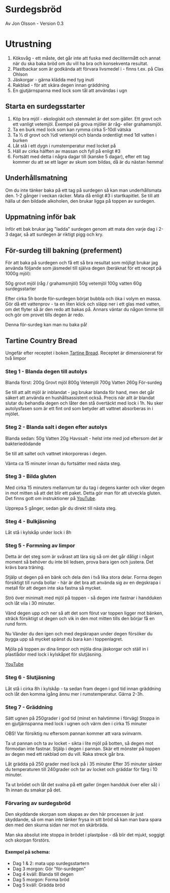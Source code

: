 # Surdegsbröd

Av Jon Olsson - Version 0.3

# Utrustning

1. Köksvåg - ett måste, det går inte att fuska med decilitermått och
   annat när du ska baka bröd om du vill ha bra och konsekventa resultat.
2. Plastbackar som är godkända att förvara livsmedel i - finns t.ex. på Clas
   Ohlson
3. Jäskorgar - gärna klädda med tyg inuti
4. Rakblad - för att skära degen innan gräddning
5. En gjutjärnspanna med lock som tål att användas i ugn

## Starta en surdegsstarter

1. Köp bra mjöl - ekologiskt och stenmalet är det som gäller. Ett grovt och
   ett vanligt vetemjöl. Exempel på grova mjöler är råg- eller grahamsmjöl.
2. Ta en burk med lock som kan rymma cirka 5-10dl vätska
3. Ta ½ dl grovt och ½dl vetemjöl och blanda ordentligt med 1dl vatten i burken
4. Låt stå i ett dygn i rumstemperatur med locket på
5. Häll av cirka hälften av massan och fyll på enligt #3
6. Fortsätt med detta i några dagar till (kanske 5 dagar), efter ett tag 
   kommer du att se ett lager av skum som bildas, då är du nästan hemma!

## Underhållsmatning

Om du inte tänker baka på ett tag på surdegen så kan man underhållsmata den.
1-2 gånger i veckan räcker. Mata då enligt #3 i startkapitlet. 
Se till att hälla ut den bildade alkoholen, den brukar ligga på toppen av 
surdegen.

## Uppmatning inför bak

Inför ett bak brukar jag "ladda" surdegen genom att mata den varje dag i 2-3
dagar, så att surdegen är riktigt pigg och kry.

## För-surdeg till bakning (preferment)

För att baka på surdegen och få ett så bra resultat som möjligt brukar jag
använda följande som jäsmedel till själva degen (beräknat för ett recept på
1000g mjöl):

50g  grovt mjöl (råg / grahamsmjöl)
50g  vetemjöl
100g vatten 
60g  surdegsstarter

Efter cirka 5h borde för-surdegen börjat bubbla och öka i volym en massa. Gör
då ett vattenprov - ta en liten klick och släpp ner i ett glas med vatten, om
det flyter så är den redo att bakas på. Annars väntar du någon timme till och
gör om provet tills degen är redo.

Denna för-surdeg kan man nu baka på!

## Tartine Country Bread

Ungefär efter receptet i boken [Tartine Bread](https://www.amazon.com/Tartine-Bread-Chad-Robertson-ebook/dp/B00F8H0FNW/). Receptet är dimensionerat för två limpor

### Steg 1 - Blanda degen till autolys

Blanda först:
200g    Grovt mjöl
800g    Vetemjöl
700g    Vatten 
260g    För-surdeg

Se till att allt mjöl är inblandat - jag brukar blanda för hand, men det går
säkert att använda en hushållsassistent också.
Precis när allt är blandat slutar du behandla degen och låter den stå
övertäckt med lock i 1h. Nu sker autolysfasen som är ett fint ord som betyder
att vattnet absorberas in i mjölet.

### Steg 2 - Blanda salt i degen efter autolys

Blanda sedan:
50g     Vatten
20g     Havssalt - helst inte med jod eftersom det är bakteriedödande

Se till att saltet och vattnet inkorporeras i degen.

Vänta ca 15 minuter innan du fortsätter med nästa steg.

### Steg 3 - Bilda gluten

Med cirka 15 minuters mellanrum tar du tag i degens kanter och viker degen in
mot mitten så att det blir ett paket.
Detta gör man för att utveckla gluten. Det finns gott om instruktioner på
[YouTube](https://www.youtube.com/results?search_query=folding+dough).

Upprepa 5 gånger, sedan går du direkt till nästa steg.

### Steg 4 - Bulkjäsning

Låt stå i kylskåp under lock i 8h

### Steg 5 - Formning av limpor

Detta är det steg som är svårast att lära sig så om det går dåligt i något
moment så behöver du inte bli ledsen, prova bara igen och justera.
Det krävs bara träning.

Stjälp ut degen på en bänk och dela den i två lika stora delar.
Forma degen försiktigt till runda bollar - här är det bra att använda sig av
en degskrapa i metall för att degen inte ska fastna så mycket.

Strö över minimalt med mjöl på toppen - så degen inte fastnar i handduken och 
låt vila i 30 minuter.

Vänd degen upp och ner så att det som förut var toppen ligger mot bänken,
sträck försiktigt ut degen och vik in den mot mitten tills den börjar få en
rund form.

Nu Vänder du den igen och med degskrapan under degen försöker du bygga upp så
mycket spänst du bara kan i toppenlagret.

Mjöla på toppen av dina limpor och mjöla dina jäskorgar och ställ in i
plastlådor med lock i kylskåpet för slutjäsning.

[YouTube](https://www.youtube.com/results?search_query=shaping+sourdough+bread)

### Steg 6 - Slutjäsning

Låt stå i cirka 8h i kylskåp - ta sedan fram degen i god tid innan gräddning
och låt den komma igång ännu mer i rumstemperatur. Gärna 2-3h.

### Steg 7 - Gräddning

Sätt ugnen på 250grader i god tid (minst en halvtimme i förväg)
Stoppa in en gjutjärnspanna med lock i ugnen och värm den i cirka 15 minuter

OBS! Var försiktig nu eftersom pannan kommer att vara svinvarm.

Ta ut pannan och ta av locket - sikta i lite mjöl på botten, så degen mot
förmodan inte fastnar.  Stjälp i degen i pannan. Skär ett mönster på toppen av
degen med ett rakblad om du vill. Raka streck går bra.

Låt grädda på 250 grader med lock på i 35 minuter
Efter 35 minuter sänker du temperaturen till 240grader och tar av locket och
gräddar för färg i 10 minuter.

Ta ut brödet och låt det svalna på ett galler (ingen handduk över eller så) i
1h innan du smakar på det.

### Förvaring av surdegsbröd

Den skyddande skorpan som skapas av den här processen är just skyddande, så om
man inte tänker frysa in sitt bröd så kan man bara spara den med den skurna
sidan ner mot en skärbräda.

Man ska absolut inte stoppa in brödet i plastpåse - då blir det mjukt, soggigt
och skorpan förstörs.

#### Exempel på schema:

* Dag 1 & 2: mata upp surdegsstartern
* Dag 3 morgon: Gör "för-surdegen"
* Dag 4 kväll:  Blanda till degen
* Dag 5 morgon: Forma bröd
* Dag 5 kväll: Grädda bröd
